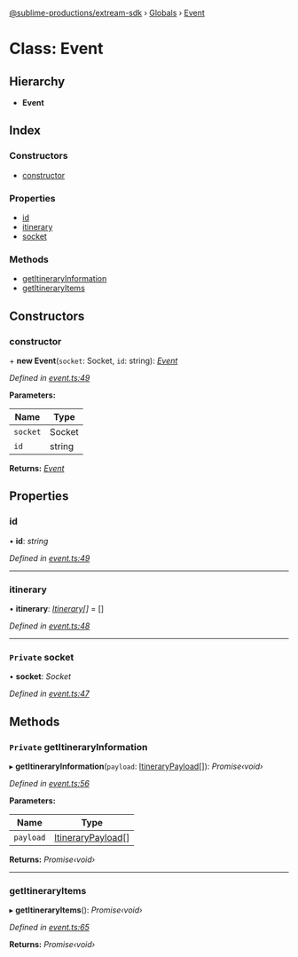 [@sublime-productions/extream-sdk](../README.md) › [Globals](../globals.md) › [Event](event.md)

# Class: Event

## Hierarchy

* **Event**

## Index

### Constructors

* [constructor](event.md#constructor)

### Properties

* [id](event.md#id)
* [itinerary](event.md#itinerary)
* [socket](event.md#private-socket)

### Methods

* [getItineraryInformation](event.md#private-getitineraryinformation)
* [getItineraryItems](event.md#getitineraryitems)

## Constructors

###  constructor

\+ **new Event**(`socket`: Socket, `id`: string): *[Event](event.md)*

*Defined in [event.ts:49](https://github.com/Extream-SaaS/ex-sdk/blob/954d97e/src/event.ts#L49)*

**Parameters:**

Name | Type |
------ | ------ |
`socket` | Socket |
`id` | string |

**Returns:** *[Event](event.md)*

## Properties

###  id

• **id**: *string*

*Defined in [event.ts:49](https://github.com/Extream-SaaS/ex-sdk/blob/954d97e/src/event.ts#L49)*

___

###  itinerary

• **itinerary**: *[Itinerary](itinerary.md)[]* = []

*Defined in [event.ts:48](https://github.com/Extream-SaaS/ex-sdk/blob/954d97e/src/event.ts#L48)*

___

### `Private` socket

• **socket**: *Socket*

*Defined in [event.ts:47](https://github.com/Extream-SaaS/ex-sdk/blob/954d97e/src/event.ts#L47)*

## Methods

### `Private` getItineraryInformation

▸ **getItineraryInformation**(`payload`: [ItineraryPayload](../interfaces/itinerarypayload.md)[]): *Promise‹void›*

*Defined in [event.ts:56](https://github.com/Extream-SaaS/ex-sdk/blob/954d97e/src/event.ts#L56)*

**Parameters:**

Name | Type |
------ | ------ |
`payload` | [ItineraryPayload](../interfaces/itinerarypayload.md)[] |

**Returns:** *Promise‹void›*

___

###  getItineraryItems

▸ **getItineraryItems**(): *Promise‹void›*

*Defined in [event.ts:65](https://github.com/Extream-SaaS/ex-sdk/blob/954d97e/src/event.ts#L65)*

**Returns:** *Promise‹void›*
